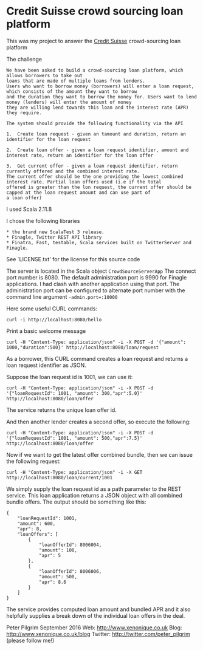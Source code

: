 # Credit Suisse crowd sourcing loan platform

This was my project to answer the [Credit Suisse](http://cs.com) crowd-sourcing loan platform 

The challenge

    We have been asked to build a crowd-sourcing loan platform, which allows borrowers to take out
    loans that are made of multiple loans from lenders.
    Users who want to borrow money (borrowers) will enter a loan request, which consists of the amount they want to borrow 
    and the duration they want to borrow the money for. Users want to lend money (lenders) will enter the amount of money
    they are willing lend towards this loan and the interest rate (APR) they require.
    
    The system should provide the following functionality via the API
    
    1.  Create loan request - given an tamount and duration, return an identifier for the loan request
    
    2.  Create loan offer - given a loan request identifier, amount and interest rate, return an identifier for the loan offer
    
    3.  Get current offer - given a loan request identifier, return currently offered and the combined interest rate. 
    The current offer should be the one providing the lowest combined interest rate. Partial loan offers used (i.e if the total
    offered is greater than the lon request, the current offer should be capped at the loan request amount and can use part of 
    a loan offer)
    


I used Scala 2.11.8 

I chose the following libraries

    * the brand new ScalaTest 3 release.    
    * Finagle, Twitter REST API library
    * Finatra, Fast, testable, Scala services built on TwitterServer and Finagle.


See `LICENSE.txt' for the license for this source code


The server is located in the Scala object `CrowdSourceServerApp`
The connect port number is 8080.
The default administration port is 9990 for Finagle applications. I had clash with another application using that port.
The administration port can be configured to alternate port number with the command line argument `-admin.port=:10000`

Here some useful CURL commands:

    curl -i http://localhost:8080/hello

Print a basic welcome message


    curl -H "Content-Type: application/json" -i -X POST -d '{"amount": 1000,"duration":500}' http://localhost:8080/loan/request

As a borrower, this CURL command creates a loan request and returns a loan request identifier as JSON. 
 
Suppose the loan request id is 1001, we can use it: 

    curl -H "Content-Type: application/json" -i -X POST -d '{"loanRequestId": 1001, "amount": 300,"apr":5.0}' http://localhost:8080/loan/offer

The service returns the unique loan offer id.

And then another lender creates a second offer, so execute the following:

    curl -H "Content-Type: application/json" -i -X POST -d '{"loanRequestId": 1001, "amount": 500,"apr":7.5}' http://localhost:8080/loan/offer

Now if we want to get the latest offer combined bundle, then we can issue the following request:

    curl -H "Content-Type: application/json" -i -X GET  http://localhost:8080/loan/current/1001

We simply supply the loan request id as a path parameter to the REST service. 
This loan application returns a JSON object with all combined bundle offers. 
The output should be something like this:

    {
        "loanRequestId": 1001,
        "amount": 600,
        "apr": 8,
        "loanOffers": [
            {
                "loanOfferId": 8006004,
                "amount": 100,
                "apr": 5
            },
            {
                "loanOfferId": 8006006,
                "amount": 500,
                "apr": 8.6
            }
        ]
    }

The service provides computed loan amount and bundled APR and it also helpfully supplies a 
break down of the individual loan offers in the deal.
    

Peter Pilgrim
September 2016
Web: http://www.xenonique.co.uk
Blog: http://www.xenonique.co.uk/blog 
Twitter: http://twitter.com/peter_pilgrim (please follow me!)
